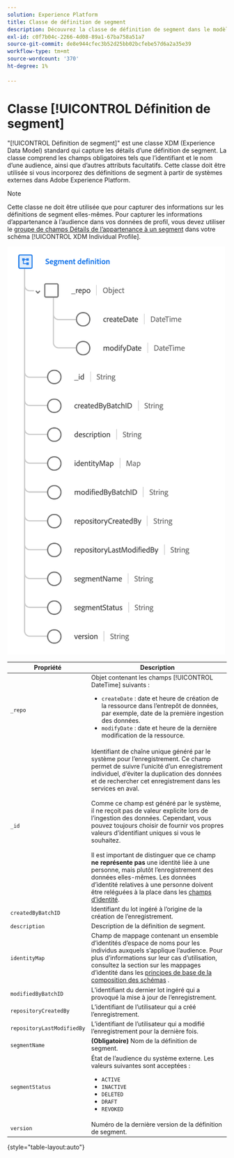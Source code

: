 ```yaml
---
solution: Experience Platform
title: Classe de définition de segment
description: Découvrez la classe de définition de segment dans le modèle de données d’expérience (XDM).
exl-id: c0f7b04c-2266-4d08-89a1-67ba758a51a7
source-git-commit: de8e944cfec3b52d25bb02bcfebe57d6a2a35e39
workflow-type: tm+mt
source-wordcount: '370'
ht-degree: 1%

---
```


# Classe [!UICONTROL Définition de segment]

&quot;[!UICONTROL Définition de segment]&quot; est une classe XDM (Experience Data Model) standard qui capture les détails d’une définition de segment. La classe comprend les champs obligatoires tels que l’identifiant et le nom d’une audience, ainsi que d’autres attributs facultatifs. Cette classe doit être utilisée si vous incorporez des définitions de segment à partir de systèmes externes dans Adobe Experience Platform.

>[!NOTE]
>
>Cette classe ne doit être utilisée que pour capturer des informations sur les définitions de segment elles-mêmes. Pour capturer les informations d’appartenance à l’audience dans vos données de profil, vous devez utiliser le [groupe de champs Détails de l’appartenance à un segment](../field-groups/profile/segmentation.md) dans votre schéma [!UICONTROL XDM Individual Profile].

![](../images/classes/segment-definition.png)

| Propriété | Description |
| --- | --- |
| `_repo` | Objet contenant les champs [!UICONTROL DateTime] suivants : <ul><li>`createDate` : date et heure de création de la ressource dans l’entrepôt de données, par exemple, date de la première ingestion des données.</li><li>`modifyDate` : date et heure de la dernière modification de la ressource.</li></ul> |
| `_id` | Identifiant de chaîne unique généré par le système pour l’enregistrement. Ce champ permet de suivre l’unicité d’un enregistrement individuel, d’éviter la duplication des données et de rechercher cet enregistrement dans les services en aval.<br><br>Comme ce champ est généré par le système, il ne reçoit pas de valeur explicite lors de l’ingestion des données. Cependant, vous pouvez toujours choisir de fournir vos propres valeurs d’identifiant uniques si vous le souhaitez.<br><br>Il est important de distinguer que ce champ **ne représente pas** une identité liée à une personne, mais plutôt l’enregistrement des données elles-mêmes. Les données d’identité relatives à une personne doivent être reléguées à la place dans les [champs d’identité](../schema/composition.md#identity). |
| `createdByBatchID` | Identifiant du lot ingéré à l’origine de la création de l’enregistrement. |
| `description` | Description de la définition de segment. |
| `identityMap` | Champ de mappage contenant un ensemble d’identités d’espace de noms pour les individus auxquels s’applique l’audience. Pour plus d’informations sur leur cas d’utilisation, consultez la section sur les mappages d’identité dans les [ principes de base de la composition des schémas](../schema/composition.md#identityMap) . |
| `modifiedByBatchID` | L’identifiant du dernier lot ingéré qui a provoqué la mise à jour de l’enregistrement. |
| `repositoryCreatedBy` | L’identifiant de l’utilisateur qui a créé l’enregistrement. |
| `repositoryLastModifiedBy` | L’identifiant de l’utilisateur qui a modifié l’enregistrement pour la dernière fois. |
| `segmentName` | **(Obligatoire)** Nom de la définition de segment. |
| `segmentStatus` | État de l’audience du système externe. Les valeurs suivantes sont acceptées : <ul><li>`ACTIVE`</li><li>`INACTIVE`</li><li>`DELETED`</li><li>`DRAFT`</li><li>`REVOKED`</li></ul> |
| `version` | Numéro de la dernière version de la définition de segment. |

{style="table-layout:auto"}
